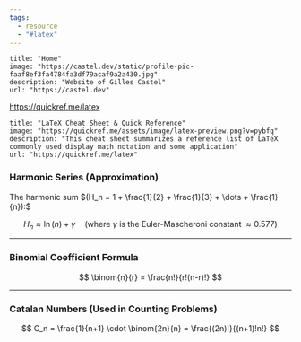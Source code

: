 ```yaml
---
tags:
  - resource
  - "#latex"
---
```

```embed
title: "Home"
image: "https://castel.dev/static/profile-pic-faaf8ef3fa4784fa3df79acaf9a2a430.jpg"
description: "Website of Gilles Castel"
url: "https://castel.dev"
```


https://quickref.me/latex
```embed
title: "LaTeX Cheat Sheet & Quick Reference"
image: "https://quickref.me/assets/image/latex-preview.png?v=pybfq"
description: "This cheat sheet summarizes a reference list of LaTeX commonly used display math notation and some application"
url: "https://quickref.me/latex"
```

### **Harmonic Series (Approximation)**
The harmonic sum $(H_n = 1 + \frac{1}{2} + \frac{1}{3} + \dots + \frac{1}{n}):$


$$
H_n \approx \ln(n) + \gamma \quad \text{(where \(\gamma\) is the Euler-Mascheroni constant \(\approx 0.577\))}
$$


---

### **Binomial Coefficient Formula**
$$
\binom{n}{r} = \frac{n!}{r!(n-r)!}
$$

---

### **Catalan Numbers (Used in Counting Problems)**
$$
C_n = \frac{1}{n+1} \cdot \binom{2n}{n} = \frac{(2n)!}{(n+1)!n!}
$$



